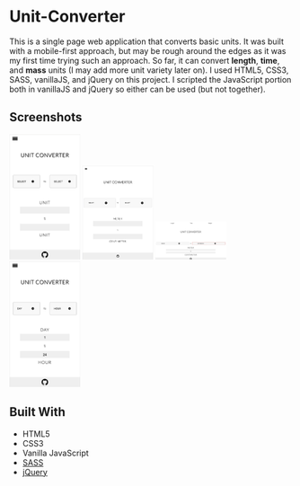 # Unit-Converter
This is a single page web application that converts basic units. It was built with a mobile-first approach, but may be rough around the edges as it was my first time trying such an approach. So far, it can convert **length**, **time**, and **mass** units (I may add more unit variety later on). I used HTML5, CSS3, SASS, vanillaJS, and jQuery on this project. I scripted the JavaScript portion both in vanillaJS and jQuery so either can be used (but not together).

## Screenshots

<img src="https://github.com/jackthta/Unit-Converter/blob/master/Screenshots/Phone%20View.png" alt="Phone View" width="25%" height="25%">


<img src="https://github.com/jackthta/Unit-Converter/blob/master/Screenshots/Tablet%20View.png" alt="Tablet View" width="25%" height="25%">


<img src="https://github.com/jackthta/Unit-Converter/blob/master/Screenshots/Desktop%20View.png" alt="Desktop View" width="25%" height="25%">


<img src="https://github.com/jackthta/Unit-Converter/blob/master/Screenshots/Test.png" alt="Test display" width="25%" height="25%">

## Built With
- HTML5
- CSS3
- Vanilla JavaScript
- [SASS](https://sass-lang.com/)
- [jQuery](https://jquery.com/)
